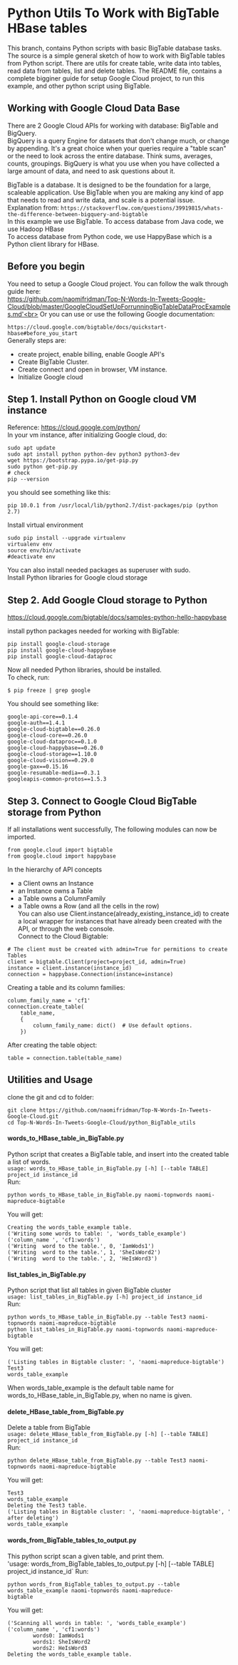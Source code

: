 # Python Utils To Work with BigTable HBase tables

This branch, contains Python scripts with basic BigTable database tasks. The source is a simple general sketch of how to work with BigTable tables from Python script. There are utils for create table, write data into tables, read data from tables, list and delete tables. The README file, contains a complete bigginer guide for setup Google Cloud project, to run this example, and other python script using BigTable.


## Working with Google Cloud Data Base
There are 2 Google Cloud APIs for working with database: BigTable and BigQuery.<br>
BigQuery is a query Engine for datasets that don't change much, or change by appending. It's a great choice when your queries require a "table scan" or the need to look across the entire database. Think sums, averages, counts, groupings. BigQuery is what you use when you have collected a large amount of data, and need to ask questions about it.<br>

BigTable is a database. It is designed to be the foundation for a large, scaleable application. Use BigTable when you are making any kind of app that needs to read and write data, and scale is a potential issue.<br>
Explanation from: `https://stackoverflow.com/questions/39919815/whats-the-difference-between-bigquery-and-bigtable`<br>
In this example we use BigTable.
To access database from Java code, we use Hadoop HBase<br>
To access database from Python code, we use HappyBase which is a Python client library for HBase.

## Before you begin
You need to setup a Google Cloud project. You can follow the walk through guide here:<br>
https://github.com/naomifridman/Top-N-Words-In-Tweets-Google-Cloud/blob/master/GoogleCloudSetUpForrunningBigTableDataProcExamples.md'<br>
Or you can use or use the following Google documentation:

`https://cloud.google.com/bigtable/docs/quickstart-hbase#before_you_start`<br>
Generally steps are:
* create project, enable billing, enable Google API's
* Create BigTable Cluster.
* Create connect and open in browser, VM instance.
* Initialize Google cloud

## Step 1. Install Python on Google cloud VM instance
Reference: https://cloud.google.com/python/<br>
In your vm instance, after initializing Google cloud, do:
```
sudo apt update
sudo apt install python python-dev python3 python3-dev
wget https://bootstrap.pypa.io/get-pip.py
sudo python get-pip.py
# check
pip --version
```
you should see something like this:
```
pip 10.0.1 from /usr/local/lib/python2.7/dist-packages/pip (python 2.7)
```

Install virtual environment 
```
sudo pip install --upgrade virtualenv
virtualenv env
source env/bin/activate
#deactivate env
```
You can also install needed packages as superuser with sudo. <br>
Install Python libraries for Google cloud storage


## Step 2. Add Google Cloud storage to Python

https://cloud.google.com/bigtable/docs/samples-python-hello-happybase<br>

install python packages needed for working with BigTable:
```
pip install google-cloud-storage
pip install google-cloud-happybase
pip install google-cloud-dataproc
```
Now all needed Python libraries, should be installed.<br>
To check, run:
```
$ pip freeze | grep google
```
You should see something like:
```
google-api-core==0.1.4
google-auth==1.4.1
google-cloud-bigtable==0.26.0
google-cloud-core==0.26.0
google-cloud-dataproc==0.1.0
google-cloud-happybase==0.26.0
google-cloud-storage==1.10.0
google-cloud-vision==0.29.0
google-gax==0.15.16
google-resumable-media==0.3.1
googleapis-common-protos==1.5.3
```
## Step 3. Connect to Google Cloud BigTable storage from Python
If all installations went successfully, The following modules can now be imported.
```
from google.cloud import bigtable
from google.cloud import happybase
```

In the hierarchy of API concepts

* a Client owns an Instance
* an Instance owns a Table
* a Table owns a ColumnFamily
* a Table owns a Row (and all the cells in the row)<br>
You can also use Client.instance(already_existing_instance_id) to create a local wrapper for instances that have already been created with the API, or through the web console.<br>
Connect to the Cloud Bigtable:
```
# The client must be created with admin=True for permitions to create Tables
client = bigtable.Client(project=project_id, admin=True)
instance = client.instance(instance_id)
connection = happybase.Connection(instance=instance)
```
Creating a table and its column families:
```
column_family_name = 'cf1'
connection.create_table(
    table_name,
    {
        column_family_name: dict()  # Use default options.
    })
```

After creating the table object: 
```
table = connection.table(table_name)
```
## Utilities and Usage
clone the git and cd to folder:
```
git clone https://github.com/naomifridman/Top-N-Words-In-Tweets-Google-Cloud.git
cd Top-N-Words-In-Tweets-Google-Cloud/python_BigTable_utils
```
#### words_to_HBase_table_in_BigTable.py 
Python script that creates a BigTable table, and insert into the created table a list of words.<br>
`usage: words_to_HBase_table_in_BigTable.py [-h] [--table TABLE] project_id instance_id`<br>
Run:
```
python words_to_HBase_table_in_BigTable.py naomi-topnwords naomi-mapreduce-bigtable
```
You will get:
```
Creating the words_table_example table.
('Writing some words to table: ', 'words_table_example')
('column_name ', 'cf1:words')
('Writing  word to the table.', 0, 'IamWods1')
('Writing  word to the table.', 1, 'SheIsWord2')
('Writing  word to the table.', 2, 'HeIsWord3')
```
#### list_tables_in_BigTable.py
Python script that list all tables in given BigTable cluster<br>
`usage: list_tables_in_BigTable.py [-h] project_id instance_id`<br>
Run:
```
python words_to_HBase_table_in_BigTable.py --table Test3 naomi-topnwords naomi-mapreduce-bigtable
python list_tables_in_BigTable.py naomi-topnwords naomi-mapreduce-bigtable
```
You will get:
```
('Listing tables in Bigtable cluster: ', 'naomi-mapreduce-bigtable')
Test3
words_table_example
```
When words_table_example is the default table name for words_to_HBase_table_in_BigTable.py, when no name is given.
#### delete_HBase_table_from_BigTable.py
Delete a table from BigTable<br>
`usage: delete_HBase_table_from_BigTable.py [-h] [--table TABLE] project_id instance_id`<br>
Run:
```
python delete_HBase_table_from_BigTable.py --table Test3 naomi-topnwords naomi-mapreduce-bigtable
```
You will get:
```
Test3
words_table_example
Deleting the Test3 table.
('Listing tables in Bigtable cluster: ', 'naomi-mapreduce-bigtable', ' after deleting')
words_table_example
```
#### words_from_BigTable_tables_to_output.py
This python script scan a given table, and print them.<br>
'usage: words_from_BigTable_tables_to_output.py [-h] [--table TABLE] project_id instance_id`
Run:
```
python words_from_BigTable_tables_to_output.py --table words_table_example naomi-topnwords naomi-mapreduce-
bigtable
```
You will get:
```
('Scanning all words in table: ', 'words_table_example')
('column_name ', 'cf1:words')
        words0: IamWods1
        words1: SheIsWord2
        words2: HeIsWord3
Deleting the words_table_example table.
```


